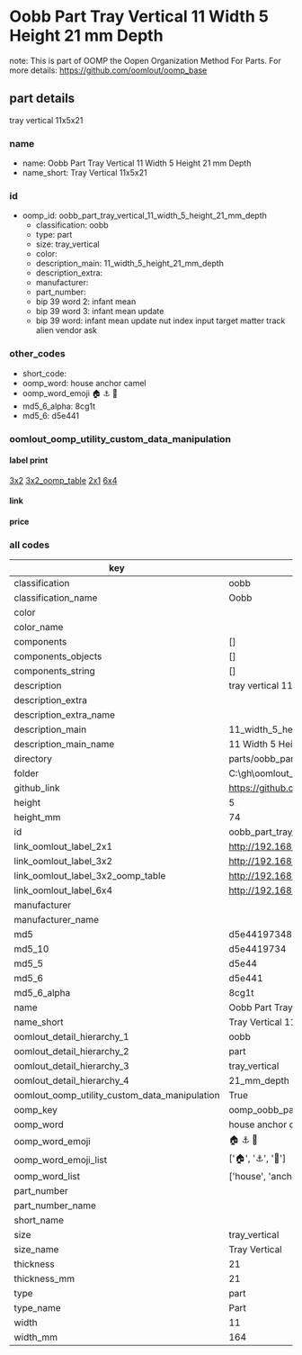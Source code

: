 # Oobb Part Tray Vertical 11 Width 5 Height 21 mm Depth  

note: This is part of OOMP the Oopen Organization Method For Parts. For more details: https://github.com/oomlout/oomp_base

##  part details
  



tray vertical 11x5x21



### name
* name: Oobb Part Tray Vertical 11 Width 5 Height 21 mm Depth
* name_short: Tray Vertical 11x5x21 
### id
* oomp_id: oobb_part_tray_vertical_11_width_5_height_21_mm_depth
  * classification: oobb
  * type: part
  * size: tray_vertical
  * color: 
  * description_main: 11_width_5_height_21_mm_depth
  * description_extra: 
  * manufacturer: 
  * part_number: 
  * bip 39 word 2: infant mean
  * bip 39 word 3: infant mean update
  * bip 39 word: infant mean update nut index input target matter track alien vendor ask

### other_codes
* short_code: 
* oomp_word: house anchor camel
* oomp_word_emoji :house: :anchor: :camel:
* md5_6_alpha: 8cg1t
* md5_6: d5e441






### oomlout_oomp_utility_custom_data_manipulation
#### label print
[3x2](http://192.168.1.245:1112/?label=oomp%208cg1t)
[3x2_oomp_table](http://192.168.1.108:1112/?label=oomp%208cg1t)
[2x1](http://192.168.1.242:1112/?label=oomp%208cg1t)
[6x4](http://192.168.1.55:1112/?label=oomp%208cg1t)    

#### link

                              

#### price







### all codes 
| key | value |  
| --- | --- |  
| classification | oobb |  
| classification_name | Oobb |  
| color |  |  
| color_name |  |  
| components | [] |  
| components_objects | [] |  
| components_string | [] |  
| description | tray vertical 11x5x21 |  
| description_extra |  |  
| description_extra_name |  |  
| description_main | 11_width_5_height_21_mm_depth |  
| description_main_name | 11 Width 5 Height 21 mm Depth |  
| directory | parts/oobb_part_tray_vertical_11_width_5_height_21_mm_depth |  
| folder | C:\gh\oomlout_oobb_version_4_generated_parts\parts\oobb_part_tray_vertical_11_width_5_height_21_mm_depth |  
| github_link | https://github.com/oomlout/oomlout_oomp_part_src/tree/main/parts/oobb_part_tray_vertical_11_width_5_height_21_mm_depth |  
| height | 5 |  
| height_mm | 74 |  
| id | oobb_part_tray_vertical_11_width_5_height_21_mm_depth |  
| link_oomlout_label_2x1 | http://192.168.1.242:1112/?label=oomp%208cg1t |  
| link_oomlout_label_3x2 | http://192.168.1.245:1112/?label=oomp%208cg1t |  
| link_oomlout_label_3x2_oomp_table | http://192.168.1.108:1112/?label=oomp%208cg1t |  
| link_oomlout_label_6x4 | http://192.168.1.55:1112/?label=oomp%208cg1t |  
| manufacturer |  |  
| manufacturer_name |  |  
| md5 | d5e4419734895bbdd2b9697bdd22739a |  
| md5_10 | d5e4419734 |  
| md5_5 | d5e44 |  
| md5_6 | d5e441 |  
| md5_6_alpha | 8cg1t |  
| name | Oobb Part Tray Vertical 11 Width 5 Height 21 mm Depth |  
| name_short | Tray Vertical 11x5x21  |  
| oomlout_detail_hierarchy_1 | oobb |  
| oomlout_detail_hierarchy_2 | part |  
| oomlout_detail_hierarchy_3 | tray_vertical |  
| oomlout_detail_hierarchy_4 | 21_mm_depth |  
| oomlout_oomp_utility_custom_data_manipulation | True |  
| oomp_key | oomp_oobb_part_tray_vertical_11_width_5_height_21_mm_depth |  
| oomp_word | house anchor camel |  
| oomp_word_emoji | :house: :anchor: :camel: |  
| oomp_word_emoji_list | [':house:', ':anchor:', ':camel:'] |  
| oomp_word_list | ['house', 'anchor', 'camel'] |  
| part_number |  |  
| part_number_name |  |  
| short_name |  |  
| size | tray_vertical |  
| size_name | Tray Vertical |  
| thickness | 21 |  
| thickness_mm | 21 |  
| type | part |  
| type_name | Part |  
| width | 11 |  
| width_mm | 164 |  
